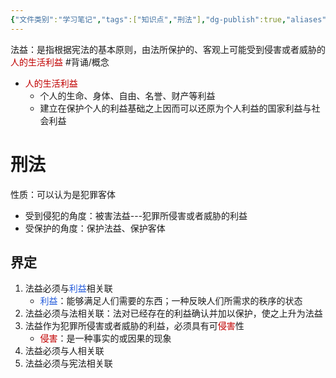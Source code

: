 ```yaml
---
{"文件类别":"学习笔记","tags":["知识点","刑法"],"dg-publish":true,"aliases":["权益"],"permalink":"/学习笔记studyup/刑总/法益/","dgPassFrontmatter":true,"created":"2024-10-29T18:15:57.395+08:00","updated":"2024-11-19T14:24:55.568+08:00"}
---
```


法益：是指根据宪法的基本原则，由法所保护的、客观上可能受到侵害或者威胁的<font color="#c00000">人的生活利益</font> #背诵/概念 
- <font color="#c00000">人的生活利益</font>
	- 个人的生命、身体、自由、名誉、财产等利益
	- 建立在保护个人的利益基础之上因而可以还原为个人利益的国家利益与社会利益
# 刑法
性质：可以认为是犯罪客体
- 受到侵犯的角度：被害法益---犯罪所侵害或者威胁的利益
- 受保护的角度：保护法益、保护客体
## 界定
1. 法益必须与<font color="#245bdb">利益</font>相关联
	- <font color="#245bdb">利益</font>：能够满足人们需要的东西；一种反映人们所需求的秩序的状态
2. 法益必须与法相关联：法对已经存在的利益确认并加以保护，使之上升为法益
3. 法益作为犯罪所侵害或者威胁的利益，必须具有可<font color="#c00000">侵害</font>性
	- <font color="#c00000">侵害</font>：是一种事实的或因果的现象
4. 法益必须与人相关联
5. 法益必须与宪法相关联

